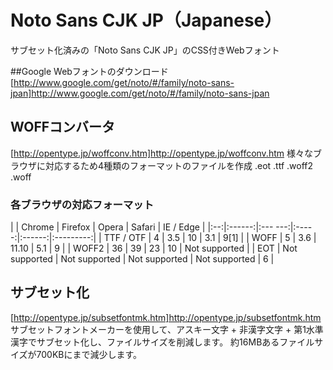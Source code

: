 # Noto Sans CJK JP（Japanese）
サブセット化済みの「Noto Sans CJK JP」のCSS付きWebフォント

##Google Webフォントのダウンロード
[http://www.google.com/get/noto/#/family/noto-sans-jpan]http://www.google.com/get/noto/#/family/noto-sans-jpan

## WOFFコンバータ
[http://opentype.jp/woffconv.htm]http://opentype.jp/woffconv.htm
様々なブラウザに対応するため4種類のフォーマットのファイルを作成
.eot
.ttf
.woff2
.woff

### 各ブラウザの対応フォーマット
|    | Chrome | Firefox | Opera | Safari | IE / Edge |
|:--:|:------:|:--- ---:|:-----:|:------:|:---------:|
| TTF / OTF | 4 | 3.5 | 10 | 3.1 | 9[1] |
| WOFF | 5 | 3.6 | 11.10 | 5.1 | 9 |
| WOFF2 | 36 | 39 | 23 | 10 | Not supported |
| EOT | Not supported | Not supported | Not supported | Not supported | 6 |

## サブセット化
[http://opentype.jp/subsetfontmk.htm]http://opentype.jp/subsetfontmk.htm
サブセットフォントメーカーを使用して、アスキー文字 + 非漢字文字 + 第1水準漢字でサブセット化し、ファイルサイズを削減します。
約16MBあるファイルサイズが700KBにまで減少します。
